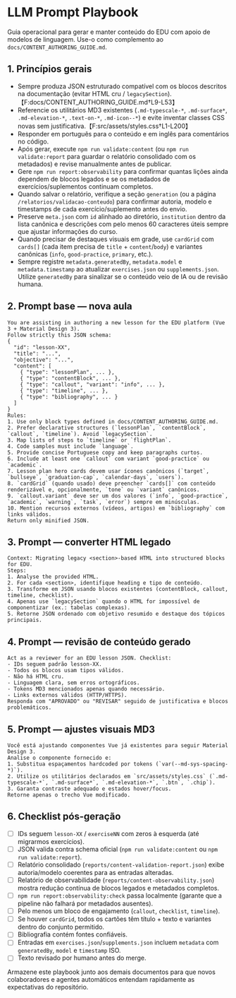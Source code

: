 # LLM Prompt Playbook

Guia operacional para gerar e manter conteúdo do EDU com apoio de modelos de linguagem. Use-o como complemento ao `docs/CONTENT_AUTHORING_GUIDE.md`.

## 1. Princípios gerais

- Sempre produza JSON estruturado compatível com os blocos descritos na documentação (evitar HTML cru / `legacySection`).【F:docs/CONTENT_AUTHORING_GUIDE.md†L9-L53】
- Referencie os utilitários MD3 existentes (`.md-typescale-*`, `.md-surface*`, `.md-elevation-*`, `.text-on-*`, `.md-icon--*`) e evite inventar classes CSS novas sem justificativa.【F:src/assets/styles.css†L1-L200】
- Responder em português para o conteúdo e em inglês para comentários no código.
- Após gerar, execute `npm run validate:content` (ou `npm run validate:report` para guardar o relatório consolidado com os metadados) e revise manualmente antes de publicar.
- Gere `npm run report:observability` para confirmar quantas lições ainda dependem de blocos legados e se os metadados de exercícios/suplementos continuam completos.
- Quando salvar o relatório, verifique a seção `generation` (ou a página `/relatorios/validacao-conteudo`) para confirmar autoria, modelo e timestamps de cada exercício/suplemento antes do envio.
- Preserve `meta.json` com `id` alinhado ao diretório, `institution` dentro da lista canônica e descrições com pelo menos 60 caracteres úteis sempre que ajustar informações do curso.
- Quando precisar de destaques visuais em grade, use `cardGrid` com `cards[]` (cada item precisa de `title` + `content`/`body`) e variantes canônicas (`info`, `good-practice`, `primary`, etc.).
- Sempre registre `metadata.generatedBy`, `metadata.model` e `metadata.timestamp` ao atualizar `exercises.json` ou `supplements.json`. Utilize `generatedBy` para sinalizar se o conteúdo veio de IA ou de revisão humana.

## 2. Prompt base — nova aula

```
You are assisting in authoring a new lesson for the EDU platform (Vue 3 + Material Design 3).
Follow strictly this JSON schema:
{
  "id": "lesson-XX",
  "title": "...",
  "objective": "...",
  "content": [
    { "type": "lessonPlan", ... },
    { "type": "contentBlock", ... },
    { "type": "callout", "variant": "info", ... },
    { "type": "timeline", ... },
    { "type": "bibliography", ... }
  ]
}
Rules:
1. Use only block types defined in docs/CONTENT_AUTHORING_GUIDE.md.
2. Prefer declarative structures (`lessonPlan`, `contentBlock`, `callout`, `timeline`). Avoid `legacySection`.
3. Map lists of steps to `timeline` or `flightPlan`.
4. Code samples must include `language`.
5. Provide concise Portuguese copy and keep paragraphs curtos.
6. Include at least one `callout` com variant `good-practice` ou `academic`.
7. Lesson plan hero cards devem usar ícones canônicos (`target`, `bullseye`, `graduation-cap`, `calendar-days`, `users`).
8. `cardGrid` (quando usado) deve preencher `cards[]` com conteúdo renderizável e, opcionalmente, `tone` ou `variant` canônicos.
9. `callout.variant` deve ser um dos valores (`info`, `good-practice`, `academic`, `warning`, `task`, `error`) sempre em minúsculas.
10. Mention recursos externos (vídeos, artigos) em `bibliography` com links válidos.
Return only minified JSON.
```

## 3. Prompt — converter HTML legado

```
Context: Migrating legacy <section>-based HTML into structured blocks for EDU.
Steps:
1. Analyse the provided HTML.
2. For cada <section>, identifique heading e tipo de conteúdo.
3. Transforme em JSON usando blocos existentes (contentBlock, callout, timeline, checklist).
4. Apenas use `legacySection` quando o HTML for impossível de componentizar (ex.: tabelas complexas).
5. Retorne JSON ordenado com objetivo resumido e destaque dos tópicos principais.
```

## 4. Prompt — revisão de conteúdo gerado

```
Act as a reviewer for an EDU lesson JSON. Checklist:
- IDs seguem padrão lesson-XX.
- Todos os blocos usam tipos válidos.
- Não há HTML cru.
- Linguagem clara, sem erros ortográficos.
- Tokens MD3 mencionados apenas quando necessário.
- Links externos válidos (HTTP/HTTPS).
Responda com "APROVADO" ou "REVISAR" seguido de justificativa e blocos problemáticos.
```

## 5. Prompt — ajustes visuais MD3

```
Você está ajustando componentes Vue já existentes para seguir Material Design 3.
Analise o componente fornecido e:
1. Substitua espaçamentos hardcoded por tokens (`var(--md-sys-spacing-*)`).
2. Utilize os utilitários declarados em `src/assets/styles.css` (`.md-typescale-*`, `.md-surface*`, `.md-elevation-*`, `.btn`, `.chip`).
3. Garanta contraste adequado e estados hover/focus.
Retorne apenas o trecho Vue modificado.
```

## 6. Checklist pós-geração

- [ ] IDs seguem `lesson-XX` / `exerciseNN` com zeros à esquerda (até migrarmos exercícios).
- [ ] JSON valida contra schema oficial (`npm run validate:content` ou `npm run validate:report`).
- [ ] Relatório consolidado (`reports/content-validation-report.json`) exibe autoria/modelo coerentes para as entradas alteradas.
- [ ] Relatório de observabilidade (`reports/content-observability.json`) mostra redução contínua de blocos legados e metadados completos.
- [ ] `npm run report:observability:check` passa localmente (garante que a pipeline não falhará por metadados ausentes).
- [ ] Pelo menos um bloco de engajamento (`callout`, `checklist`, `timeline`).
- [ ] Se houver `cardGrid`, todos os cartões têm título + texto e variantes dentro do conjunto permitido.
- [ ] Bibliografia contém fontes confiáveis.
- [ ] Entradas em `exercises.json`/`supplements.json` incluem `metadata` com `generatedBy`, `model` e `timestamp` ISO.
- [ ] Texto revisado por humano antes do merge.

Armazene este playbook junto aos demais documentos para que novos colaboradores e agentes automáticos entendam rapidamente as expectativas do repositório.
